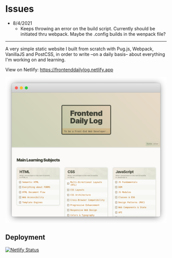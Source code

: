# Issues

- 8/4/2021
   - Keeps throwing an error on the build script.  Currently should be initiated thru webpack.  Maybe the .config builds in the wenpack file?




-------
A very simple static website I built from scratch with Pug.js, Webpack, VanillaJS and PostCSS, in order to write –on a daily basis– about everything I'm working on and learning.

View on Netlify: https://frontenddailylog.netlify.app

![](/src/assets/images/fed-banner.png)

## Deployment

[![Netlify Status](https://api.netlify.com/api/v1/badges/c9112739-f50b-45f6-bba6-8f5f5c680edb/deploy-status)](https://app.netlify.com/sites/nifty-euclid-736fe4/deploys)
